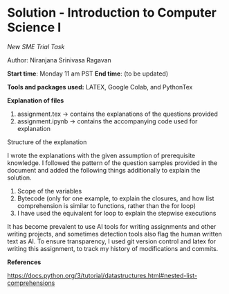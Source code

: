 # **Solution - Introduction to Computer Science I**

_New SME Trial Task_ 

Author: Niranjana Srinivasa Ragavan


**Start time**: Monday 11 am PST 
**End time**: (to be updated)

**Tools and packages used:** LATEX, Google Colab, and PythonTex

**Explanation of files**

1. assignment.tex → contains the explanations of the questions provided
2. assignment.ipynb → contains the accompanying code used for explanation

Structure of the explanation

I wrote the explanations with the given assumption of prerequisite knowledge. I followed the pattern of the question samples provided in the document and added the following things additionally to explain the solution.

1. Scope of the variables
2. Bytecode (only for one example, to explain the closures, and how list comprehension is similar to functions, rather than the for loop)
3. I have used the equivalent for loop to explain the stepwise executions


It has become prevalent to use AI tools for writing assignments and other writing projects, and sometimes detection tools also flag the human written text as AI. To ensure transparency, I used git version control and latex for writing this assignment, to track my history of modifications and commits.

**References**

https://docs.python.org/3/tutorial/datastructures.html#nested-list-comprehensions

